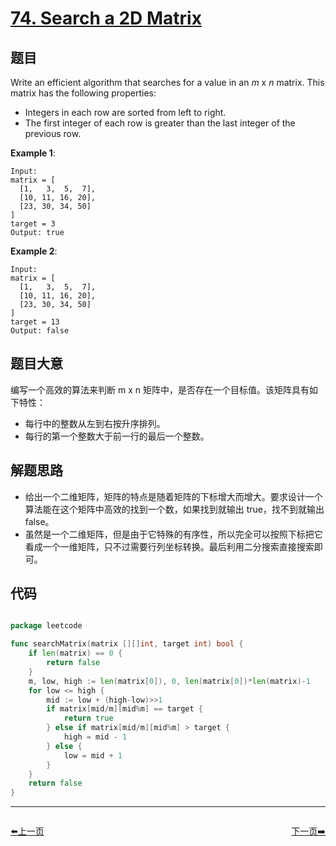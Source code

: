 # [74. Search a 2D Matrix](https://leetcode.com/problems/search-a-2d-matrix/)


## 题目

Write an efficient algorithm that searches for a value in an *m* x *n* matrix. This matrix has the following properties:

- Integers in each row are sorted from left to right.
- The first integer of each row is greater than the last integer of the previous row.

**Example 1**:

    Input:
    matrix = [
      [1,   3,  5,  7],
      [10, 11, 16, 20],
      [23, 30, 34, 50]
    ]
    target = 3
    Output: true

**Example 2**:

    Input:
    matrix = [
      [1,   3,  5,  7],
      [10, 11, 16, 20],
      [23, 30, 34, 50]
    ]
    target = 13
    Output: false


## 题目大意

编写一个高效的算法来判断 m x n 矩阵中，是否存在一个目标值。该矩阵具有如下特性：

- 每行中的整数从左到右按升序排列。
- 每行的第一个整数大于前一行的最后一个整数。


## 解题思路


- 给出一个二维矩阵，矩阵的特点是随着矩阵的下标增大而增大。要求设计一个算法能在这个矩阵中高效的找到一个数，如果找到就输出 true，找不到就输出 false。
- 虽然是一个二维矩阵，但是由于它特殊的有序性，所以完全可以按照下标把它看成一个一维矩阵，只不过需要行列坐标转换。最后利用二分搜索直接搜索即可。

## 代码

```go

package leetcode

func searchMatrix(matrix [][]int, target int) bool {
	if len(matrix) == 0 {
		return false
	}
	m, low, high := len(matrix[0]), 0, len(matrix[0])*len(matrix)-1
	for low <= high {
		mid := low + (high-low)>>1
		if matrix[mid/m][mid%m] == target {
			return true
		} else if matrix[mid/m][mid%m] > target {
			high = mid - 1
		} else {
			low = mid + 1
		}
	}
	return false
}

```


----------------------------------------------
<div style="display: flex;justify-content: space-between;align-items: center;">
<p><a href="https://books.halfrost.com/leetcode/ChapterFour/0001~0099/0073.Set-Matrix-Zeroes/">⬅️上一页</a></p>
<p><a href="https://books.halfrost.com/leetcode/ChapterFour/0001~0099/0075.Sort-Colors/">下一页➡️</a></p>
</div>
